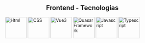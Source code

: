<h2 style="text-align: center;">
    Frontend - Tecnologias
</h2>
<div>
    <img 
        src="https://cdn1.iconfinder.com/data/icons/programing-development-7/24/html_html5_web_programing_developer-512.png"
        alt="Html" 
        style="width: 70px; height: 70px;"
    >
    <img 
        src="https://upload.wikimedia.org/wikipedia/commons/thumb/6/62/CSS3_logo.svg/800px-CSS3_logo.svg.png"
        alt="CSS" 
        style="width: 70px; height: 70px;"
    >
    <img 
        src="https://storage.googleapis.com/eti-academy/courses/curso-de-vue-3-_-plataforma-ead.png"
        alt="Vue3" 
        style="width: 70px; height: 70px;"
    >
    <img 
        src="https://upload.wikimedia.org/wikipedia/en/2/29/Quasar_Logo.png"
        alt="Quasar Framework" 
        style="width: 70px; height: 70px;"
    >
    <img 
        src="https://upload.wikimedia.org/wikipedia/commons/thumb/9/99/Unofficial_JavaScript_logo_2.svg/1200px-Unofficial_JavaScript_logo_2.svg.png"
        alt="Javascript" 
        style="width: 70px; height: 70px;"
    >
    <img 
        src="https://www.datocms-assets.com/48401/1628645197-learn-typescript.png"
        alt="Typescript" 
        style="width: 70px; height: 70px;"
    >
</div>
